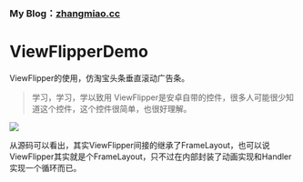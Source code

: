 ### My Blog：[zhangmiao.cc](https://zhangmiao.cc/2018/12/24/Android%E5%9F%BA%E7%A1%80%E6%8E%A7%E4%BB%B6ViewFlipper%E7%9A%84%E4%BD%BF%E7%94%A8%EF%BC%8C%E5%9E%82%E7%9B%B4%E6%BB%9A%E5%8A%A8%E5%B9%BF%E5%91%8A%E6%9D%A1/)
# ViewFlipperDemo
ViewFlipper的使用，仿淘宝头条垂直滚动广告条。

> 学习，学习，学以致用
ViewFlipper是安卓自带的控件，很多人可能很少知道这个控件，这个控件很简单，也很好理解。

![](https://ws2.sinaimg.cn/large/006tNbRwgy1fyhz70e763g30b70500tv.gif)

从源码可以看出，其实ViewFlipper间接的继承了FrameLayout，也可以说ViewFlipper其实就是个FrameLayout，只不过在内部封装了动画实现和Handler实现一个循环而已。
